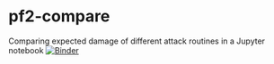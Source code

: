 # pf2-compare

Comparing expected damage of different attack routines in a Jupyter notebook
[![Binder](https://mybinder.org/badge_logo.svg)](https://mybinder.org/v2/gh/bahalbach/pf2-compare/master?urlpath=https%3A%2F%2Fgithub.com%2Fbahalbach%2Fpf2-compare%2Fblob%2Fmaster%2Fpf2%2520attack%2520comparer.ipynb)
